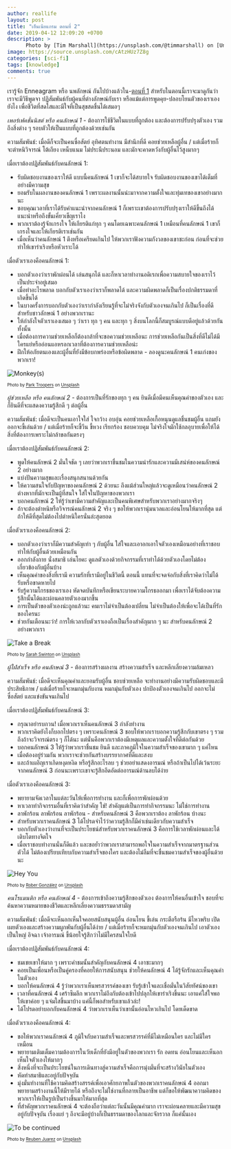 ```yaml
---
author: reallife
layout: post
title: "เอ็นเนียแกรม ตอนที่ 2"
date: 2019-04-12 12:09:20 +0700
description: >
      Photo by [Tim Marshall](https://unsplash.com/@timmarshall) on [Unsplash](https://unsplash.com/)
image: https://source.unsplash.com/cAtzHUz7Z8g
categories: [sci-fi]
tags: [knowledge]
comments: true
---
```

เรารู้จัก Enneagram หรือ นพลักษณ์ กันไปบ้างแล้วใน-[ตอนที่ 1](https://sdeehub.github.io/sdee.co/sci-fi/2019-03-12-enneagram-part-one/) สำหรับในตอนนี้เราจะมาดูกันว่า เราจะมีวิธีพูดจา ปฏิสัมพันธ์กับผู้คนที่ต่างลักษณ์กับเรา หรือแม้แต่การพูดคุย-ปลอบโยนตัวของเราเองยังไง เพื่อชีวิตที่สดใสและมีใจที่เป็นสุขสดชื่นได้เสมอๆ

*เพอร์เฟคชั่นนิสต์ หรือ คนลักษณ์ 1* - ต้องการใช้ชีวิตในแบบที่ถูกต้อง และต้องการปรับปรุงตัวเอง รวมถึงสิ่งต่าง ๆ รอบตัวให้เป็นแบบที่ถูกต้องด้วยเช่นกัน

ความสัมพันธ์: เมื่อดีก็จะเป็นคนซื่อสัตย์ อุทิศตนทำงาน มีสำนึกที่ดี คอยช่วยเหลือผู้อื่น / แต่เมื่อร้ายก็จะตำหนิวิจารณ์ โต้เถียง เหน็บแนม ไม่ประนีประนอม และมักจะคาดหวังกับผู้อื่นไว้สูงมากๆ

เมื่อเราต้องปฏิสัมพันธ์กับคนลักษณ์ 1:
- รับผิดชอบงานของเราให้ดี แบบนี้คนลักษณ์ 1 เขาก็จะได้สบายใจ รับผิดชอบงานของเขาได้เต็มที่อย่างมีความสุข
- ยอมรับในผลงานของคนลักษณ์ 1 เพราะผลงานนั้นน่ะมาจากความตั้งใจและทุ่มเทของเขาอย่างมากนะ
- ขอบคุณเวลาที่เราได้รับคำแนะนำจากคนลักษณ์ 1 ก็เพราะเขาต้องการปรับปรุงเราให้ดีขึ้นถึงได้แนะนำหรือถึงขั้นเคี่ยวเข็ญเราไง
- พวกเราต้องรู้จักเกรงใจ ให้เกียรติแก่ทุก ๆ คนโดยเฉพาะคนลักษณ์ 1 เหมือนที่คนลักษณ์ 1 เขาก็เกรงใจและให้เกียรติเราเช่นกัน
- เมื่อเห็นว่าคนลักษณ์ 1 ตึงหรือเครียดเกินไป ให้พวกเราฟังความกังวลของเขาซะก่อน ก่อนที่จะช่วยทำให้เขาร่าเริงหรือหัวเราะได้

เมื่อตัวเราเองคือคนลักษณ์ 1:
- บอกตัวเองว่าเราพักผ่อนได้ เล่นสนุกได้ และก็หาเวลาทำงานอดิเรกเพื่อความสบายใจของเราไว้เป็นประจำอยู่เสมอ
- เมื่อทำอะไรพลาด บอกกับตัวเราเองว่าเราก็พลาดได้ และความผิดพลาดก็เป็นเรื่องปกติธรรมดาที่เกิดขึ้นได้
- ในบางครั้งการบอกกับตัวเองว่าเรากำลังเรียนรู้ที่จะไม่จริงจังกับตัวเองจนเกินไป ก็เป็นเรื่องที่ดีสำหรับชาวลักษณ์ 1 อย่างพวกเรานะ
- ให้กำลังใจตัวเราเองเสมอ ๆ ว่าเรา ทุก ๆ คน และทุก ๆ สิ่งบนโลกนี้ก็สมบูรณ์แบบดีอยู่แล้วด้วยกันทั้งนั้น
- เมื่อต้องการความช่วยเหลือก็ต้องกล้าที่จะขอความช่วยเหลือนะ การช่วยเหลือกันเป็นสิ่งที่ดีไม่ได้มีใครแย่หรืออ่อนแอหรอกเวลาที่ต้องการความช่วยเหลือน่ะ
- ฝึกให้อภัยตนเองและผู้อื่นที่ยังมีข้อบกพร่องหรือข้อผิดพลาด - ลองดูนะคนลักษณ์ 1 คนเก่งของพวกเรา!

![Monkey(s)](https://source.unsplash.com/RAtKWVlfdf4/400x275)

<sup><sub>Photo by [Park Troopers](https://unsplash.com/@parktroopers) on [Unsplash](https://unsplash.com/)</sub></sup>

*ผู้ช่วยเหลือ หรือ คนลักษณ์ 2* - ต้องการเป็นที่รักของทุก ๆ คน ยินดีเมื่อมีคนเห็นคุณค่าของตัวเอง และก็ยินดีที่จะแสดงความรู้สึกดี ๆ ต่อผู้อื่น

ความสัมพันธ์: เมื่อดีจะเป็นคนเอาใจใส่ ใจกว้าง อบอุ่น คอยช่วยเหลือเกื้อหนุนดูแลชื่นชมผู้อื่น แถมยังออกจะขี้เล่นด้วย / แต่เมื่อร้ายก็จะขี้วีน ขี้หวง เรียกร้อง ชอบควบคุม ไม่จริงใจมักใช้กลอุบายเพื่อให้ได้สิ่งที่ต้องการเพราะไม่กล้าขอกันตรงๆ

เมื่อเราต้องปฏิสัมพันธ์กับคนลักษณ์ 2:
- พูดให้คนลักษณ์ 2 มั่นใจชัด ๆ เลยว่าพวกเราชื่นชมในความน่ารักและความมีเสน่ห์ของคนลักษณ์ 2 อย่างมาก
- แบ่งปันความสุขและเรื่องสนุกสนานด้วยกัน
- ให้ความสนใจกับปัญหาของคนลักษณ์ 2 ด้วยนะ ถึงแม้ส่วนใหญ่แล้วจะดูเหมือนว่าคนลักษณ์ 2 ต่างหากที่มักจะเป็นผู้ที่สนใจ ใส่ใจในปัญหาของพวกเรา
- บอกคนลักษณ์ 2 ให้รู้ว่าเขามีความสำคัญและเป็นคนพิเศษสำหรับพวกเราอย่างมากจริงๆ
- ถ้าจะต้องตำหนิหรือวิจารณ์คนลักษณ์ 2 จริง ๆ ขอให้พวกเรานุ่มนวลและอ่อนโยนให้มากที่สุด แต่ถ้าให้ดีที่สุดไม่ต้องไปตำหนิใครนั่นล่ะสุดยอด

เมื่อตัวเราเองคือคนลักษณ์ 2:
- บอกตัวเองว่าเราก็มีความสำคัญเท่า ๆ กับผู้อื่น ใส่ใจและเอาอกเอาใจตัวเองเหมือนอย่างที่เราชอบทำให้กับผู้อื่นด้วยเหมือนกัน
- ออกกำลังกาย นั่งสมาธิ เล่นโยคะ ดูแลตัวเองด้วยกิจกรรมที่เราทำได้ด้วยตัวเองโดยไม่ต้องเกี่ยวข้องกับผู้อื่นบ้าง
- เห็นคุณค่าของสิ่งที่เรามี ความรักที่เรามีอยู่ในชีวิตนี้ ตอนนี้ แทนที่จะจดจ่อกับสิ่งที่เราคิดว่าไม่ได้รับหรือขาดหายไป
- รับรู้ความโกรธของเราเอง หัดจดบันทึกหรือเขียนระบายความโกรธออกมา เพื่อเราได้จับต้องความรู้สึกนั้นได้และผ่อนคลายตัวเองมากขึ้น
- การเป็นตัวของตัวเองน่ะถูกแล้วนะ คนเราไม่จำเป็นต้องเปลี่ยน ไม่จำเป็นต้องให้เพื่อจะได้เป็นที่รักของใครนะ
- ช่วยกันเตือนนะว่า! การให้เวลากับตัวเราเองถือเป็นเรื่องสำคัญมาก ๆ นะ สำหรับคนลักษณ์ 2 อย่างพวกเรา

![Take a Break](https://source.unsplash.com/_yB6kWwSDAs/400x267)

<sup><sub>Photo by [Sarah Swinton](https://unsplash.com/@venturing_sarah) on [Unsplash](https://unsplash.com/)</sub></sup>

*ผู้ใฝ่สำเร็จ หรือ คนลักษณ์ 3* - ต้องการสร้างผลงาน สร้างความสำเร็จ และหลีกเลี่ยงความล้มเหลว

ความสัมพันธ์: เมื่อดีจะเห็นคุณค่าและยอมรับผู้อื่น ชอบช่วยเหลือ จะทำงานอย่างมีความรับผิดชอบและมีประสิทธิภาพ / แต่เมื่อร้ายก็จะหมกมุ่นกับงาน หมกมุ่นกับตัวเอง ปกป้องตัวเองจนเกินไป ออกจะไม่ซื่อสัตย์ และแข่งขันจนเกินไป

เมื่อเราต้องปฏิสัมพันธ์กับคนลักษณ์ 3:
- กรุณาอย่ารบกวน! เมื่อพวกเราเห็นคนลักษณ์ 3 กำลังทำงาน
- พวกเราคิดยังไงก็บอกไปตรง ๆ เพราะคนลักษณ์ 3 ชอบให้พวกเราบอกความรู้สึกกับเขาตรง ๆ รวมถึงถ้าจะวิจารณ์ตรง ๆ ก็ได้นะ แต่นั่นคือพวกเราต้องมีเหตุผลและความตั้งใจที่ดีต่อกันด้วย
- บอกคนลักษณ์ 3 ให้รู้ว่าพวกเราชื่นชม ยินดี และภาคภูมิใจในความสำเร็จของเขามาก ๆ แค่ไหน
- เมื่อต้องอยู่ร่วมกัน พวกเราจะช่วยกันสร้างบรรยากาศที่ดีและสงบ
- และถ้าเผอิญเราเกิดหงุดหงิด หรือรู้สึกอะไรลบ ๆ ช่วยอย่าแสดงอารมณ์ หรือถ้าเป็นไปได้เว้นระยะจากคนลักษณ์ 3 ก่อนนะเพราะเขาจะรู้สึกอึดอัดต่ออารมณ์ด้านลบได้ง่าย

เมื่อตัวเราเองคือคนลักษณ์ 3:
- พยายามจัดเวลาในแต่ละวันให้เพื่อการทำงาน และก็เพื่อการพักผ่อนด้วย
- หาเวลาทำกิจกรรมอื่นที่เราคิดว่าสำคัญ ใช่! สำคัญแต่เป็นการทำกิจกรรมนะ ไม่ใช่การทำงาน
- ลาพักร้อน ลาพักร้อน ลาพักร้อน - สำหรับคนลักษณ์ 3 คือพวกเราต้อง ลาพักร้อน บ้างนะ
- สำหรับพวกเราคนลักษณ์ 3 ได้โปรดจำไว้ว่าความรู้สึกก็มีค่าเช่นเดียวกับความสำเร็จ
- บอกกับตัวเองว่างานที่จะเป็นประโยชน์สำหรับพวกเราคนลักษณ์ 3 คือการใช้เวลาพักผ่อนและได้เติบโตทางจิตใจ
- เมื่อเราชอบทำงานนั่นก็ดีแล้ว และขอย้ำว่าพวกเราสามารถพอใจในความสำเร็จจากมาตรฐานส่วนตัวได้ ไม่ต้องเปรียบเทียบกับความสำเร็จของใคร และต้องไม่ลืมที่จะชื่นชมความสำเร็จของผู้อื่นด้วยนะ

![Hey You](https://source.unsplash.com/ShXbeohihGo/400x266)

<sup><sub>Photo by [Rober González](https://unsplash.com/@robergd) on [Unsplash](https://unsplash.com/)</sub></sup>

*คนโรแมนติก หรือ คนลักษณ์ 4* - ต้องการเข้าถึงความรู้สึกของตัวเอง ต้องการให้คนอื่นเข้าใจ ชอบที่จะค้นหาความหมายของชีวิตและหลีกเลี่ยงความธรรมดาสามัญ

ความสัมพันธ์: เมื่อดีจะเห็นอกเห็นใจคอยสนับสนุนผู้อื่น อ่อนโยน ขี้เล่น กระตือรือร้น มีไหวพริบ เปิดเผยตัวเองและสร้างความผูกพันกับผู้อื่นได้ง่าย / แต่เมื่อร้ายก็จะหมกมุ่นกับตัวเองจนเกินไป เอาตัวเองเป็นใหญ่ อิจฉา เจ้าอารมณ์ ขี้น้อยใจรู้สึกว่าไม่มีใครสนใจใยดี

เมื่อเราต้องปฏิสัมพันธ์กับคนลักษณ์ 4:
- ชมเชยเขาให้มาก ๆ เพราะคำชมนั้นสำคัญกับคนลักษณ์ 4 เอาซะมากๆ
- คอยเป็นเพื่อนหรือเป็นคู่ครองที่คอยให้การสนับสนุน ช่วยให้คนลักษณ์ 4 ได้รู้จักรักและเห็นคุณค่าในตัวเอง
- บอกให้คนลักษณ์ 4 รู้ว่าพวกเราเห็นพรสวรรค์ของเขา รับรู้เข้าใจและเชื่อมั่นในวิสัยทัศน์ของเขา
- เวลาที่คนลักษณ์ 4 เศร้าซึมลึก พวกเราไม่ถึงกับต้องเข้าไปปลุกให้เขาร่าเริงขึ้นนะ เอาแค่ใส่ใจพอให้เขาค่อย ๆ แจ่มใสขึ้นมาบ้าง แค่นี้ก็พอสำหรับเขาแล้วล่ะ!
- ได้โปรดอย่าบอกกับคนลักษณ์ 4 ว่าพวกเราเห็นว่าเขานั้นอ่อนไหวเกินไป โดยเด็ดขาด

เมื่อตัวเราเองคือคนลักษณ์ 4:
- ขอให้พวกเราคนลักษณ์ 4 ภูมิใจกับความสำเร็จและพรสวรรค์ที่มีไม่เหมือนใคร และไม่มีใครเหมือน
- พยายามเติมเต็มความต้องการในวัยเด็กที่ยังมีอยู่ในตัวของพวกเรา รัก อดทน อ่อนโยนและเห็นอกเห็นใจตัวเองให้มากๆ
- สิ่งหนึ่งที่จะเป็นประโยชน์ในการเดินทางสู่ความสำเร็จคือการมุ่งมั่นที่จะสร้างวินัยในตัวเอง
- หัดทำสมาธิและอยู่กับปัจจุบัน
- มุ่งมั่นทำงานที่ใช้ความคิดสร้างสรรค์เพื่อเอาศักยภาพในตัวของพวกเราคนลักษณ์ 4 ออกมา พยายามสร้างงานนี้ให้มีรายได้ หรือถึงจะไม่ใช่งานที่กลายเป็นอาชีพ แต่ก็ขอให้พัฒนาความคิดของพวกเราให้เป็นรูปเป็นร่างขึ้นมาให้มากที่สุด
- ที่สำคัญพวกเราคนลักษณ์ 4 จะต้องถือว่าแต่ละวันนั้นมีคุณค่ามาก เราจะผ่อนคลายและมีความสุขอยู่กับปัจจุบัน เรื่องแย่ ๆ ถึงจะมีอยู่บ้างก็เป็นธรรมดาของโลกและจักรวาล ก็แค่นั้นเอง

![To be continued](https://source.unsplash.com/C4sxVxcXEQg/400x267)

<sup><sub>Photo by [Reuben Juarez](https://unsplash.com/@sunnystate) on [Unsplash](https://unsplash.com/)</sub></sup>
